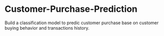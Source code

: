 # Customer-Purchase-Prediction
Build a classification model to predic customer purchase base on customer buying behavior and transactions history.
